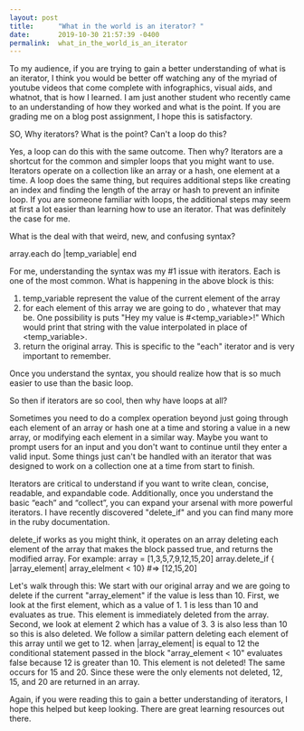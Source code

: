 ```yaml
---
layout: post
title:      "What in the world is an iterator? "
date:       2019-10-30 21:57:39 -0400
permalink:  what_in_the_world_is_an_iterator
---
```



To my audience, if you are trying to gain a better understanding of what is an iterator, I think you would be better off watching any of the myriad of youtube videos that come complete with infographics, visual aids, and whatnot, that is how I learned. I am just another student who recently came to an understanding of how they worked and what is the point. If you are grading me on a blog post assignment, I hope this is satisfactory. 

SO, Why iterators? What is the point? Can't a loop do this?

Yes, a loop can do this with the same outcome. Then why? Iterators are a shortcut for the common and simpler loops that you might want to use.
Iterators operate on a collection like an array or a hash, one element at a time. A loop does the same thing, but requires additional steps like creating an index and finding the length of the array or hash to prevent an infinite loop. If you are someone familiar with loops, the additional steps may seem at first a lot easier than learning how to use an iterator. 
That was definitely the case for me.

What is the deal with that weird, new, and confusing syntax?

array.each do |temp_variable|
<operation>
end 

For me, understanding the syntax was my #1 issue with iterators. Each is one of the most common. What is happening in the above block is this:
1. temp_variable represent the value of the current element of the array
2. for each element of this array we are going to do <operation>, whatever that may be. One possibility is puts "Hey my value is #<temp_variable>!" Which would print that string with the value interpolated in place of <temp_variable>.
3. return the original array. This is specific to the "each" iterator and is very important to remember. 

Once you understand the syntax, you should realize how that is so much easier to use than the basic loop. 

So then if iterators are so cool, then why have loops at all?

Sometimes you need to do a complex operation beyond just going through each element of an array or hash one at a time and storing a value in a new array, or modifying each element in a similar way. Maybe you want to prompt users for an input and you don't want to continue until they enter a valid input. Some things just can't be handled with an iterator that was designed to work on a collection one at a time from start to finish. 

Iterators are critical to understand if you want to write clean, concise, readable, and expandable code. Additionally, once you understand the basic “each” and “collect”, you can expand your arsenal with more powerful iterators. I have recently discovered "delete_if" and you can find many more in the ruby documentation. 

delete_if works as you might think, it operates on an array deleting each element of the array that makes the block passed true,  and returns the modified array. 
For example:
array = [1,3,5,7,9,12,15,20]
array.delete_if { |array_element| array_elelment < 10}
#=> [12,15,20]

Let's walk through this:
We start with our original array and we are going to delete if the current "array_element" if the value is less than 10.
First, we look at the first element, which as a value of 1. 1 is less than 10 and evaluates as true. This element is immediately deleted from the array.
Second, we look at element 2 which has a value of 3. 3 is also less than 10 so this is also deleted.
We follow a similar pattern deleting each element of this array until we get to 12.
when |array_element| is equal to 12 the conditional statement passed in the block "array_element < 10" evaluates false because 12 is greater than 10. This element is not deleted! The same occurs for 15 and 20. 
Since these were the only elements not deleted, 12, 15, and 20 are returned in an array. 

Again, if you were reading this to gain a better understanding of iterators, I hope this helped but keep looking. There are great learning resources out there. 






